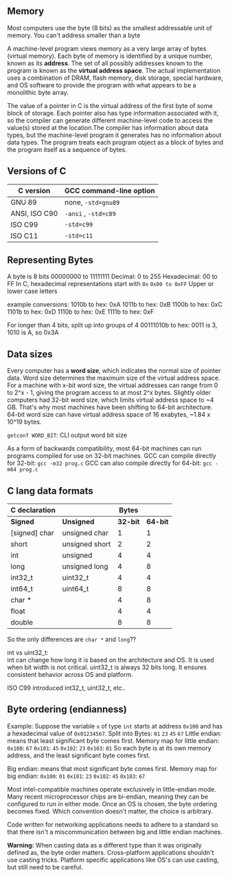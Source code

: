 ## Memory

Most computers use the byte (8 bits) as the smallest addressable unit of memory. You can't address smaller than a byte

A machine-level program views memory as a very large array of bytes (virtual memory). Each byte of memory is identified by a unique number, known as its **address**.
The set of all possibly addresses known to the program is known as the **virtual address space**. The actual implementation uses a combination of DRAM, flash memory, disk storage, special hardware, and OS software to provide the program with what appears to be a monolithic byte array.

The value of a pointer in C is the virtual address of the first byte of some block of storage. Each pointer also has type information associated with it, so the compiler can generate different machine-level code to access the value(s) stored at the location.The compiler has information about data types, but the machine-level program it generates has no information about data types. The program treats each program object as a block of bytes and the program itself as a sequence of bytes.

## Versions of C

| C version | GCC command-line option |
| ---------- | ------------------- |
| GNU 89 | none, `-std=gnu89` |
| ANSI, ISO C90 | `-ansi` , `-std=c89` |
| ISO C99 | `-std=c99` |
| ISO C11 | `-std=c11` |

## Representing Bytes

A byte is 8 bits
00000000 to 11111111
Decimal: 0 to 255
Hexadecimal: 00 to FF
In C, hexadecimal representations start with `0x`
`0x00 to 0xFF`
Upper or lower case letters

example conversions:
1010b to hex: 0xA
1011b to hex: 0xB
1100b to hex: 0xC
1101b to hex: 0xD
1110b to hex: 0xE
1111b to hex: 0xF

For longer than 4 bits, split up into groups of 4
00111010b to hex: 0011 is 3, 1010 is A, so 0x3A

## Data sizes

Every computer has a **word size**, which indicates the normal size of pointer data.
Word size determines the maximum size of the virtual address space.
For a machine with x-bit word size, the virtual addresses can range from 0 to 2^x - 1, giving the program access to at most 2^x bytes.
Slightly older computers had 32-bit word size, which limits virtual address space to ~4 GB. That's why most machines have been shifting to 64-bit architecture.
64-bit word size can have virtual address space of 16 exabytes, ~1.84 x 10^19 bytes.

`getconf WORD_BIT`: CLI output word bit size

As a form of backwards compatibility, most 64-bit machines can run programs compiled for use on 32-bit machines.
GCC can compile directly for 32-bit:
`gcc -m32 prog.c`
GCC can also compile directly for 64-bit:
`gcc -m64 prog.c`

## C lang data formats

| C declaration | | Bytes | |
| ----- | --- | --- | --- |
| **Signed** | **Unsigned** | **32-bit** | **64-bit** |
| [signed] char | unsigned char | 1 | 1 | 
| short | unsigned short | 2 | 2 |
| int | unsigned | 4 | 4 |
| long | unsigned long | 4 | 8 |
| int32_t | uint32_t | 4 | 4 |
| int64_t | uint64_t | 8 | 8 |
| char * | | 4 | 8 |
| float | | 4 | 4 |
| double | | 8 | 8 |

So the only differences are `char *` and `long`??

int vs uint32_t:  
int can change how long it is based on the architecture and OS. It is used when bit width is not critical.
uint32_t is always 32 bits long. It ensures consistent behavior across OS and platform.

ISO C99 introduced int32_t, uint32_t, etc..

## Byte ordering (endianness)

Example:
Suppose the variable `x` of type `int` starts at address `0x100` and has a hexadecimal value of `0x01234567`.
Split into Bytes: `01` `23` `45` `67`
Little endian: means that least significant byte comes first.
Memory map for little endian:
`0x100`: `67`
`0x101`: `45`
`0x102`: `23`
`0x103`: `01`
So each byte is at its own memory address, and the least significant byte comes first.

Big endian: means that most significant byte comes first.
Memory map for big endian:
`0x100`: `01`
`0x101`: `23`
`0x102`: `45`
`0x103`: `67`

Most intel-compatible machines operate exclusively in little-endian mode. Many recent microprocessor chips are bi-endian, meaning they can be configured to run in either mode. Once an OS is chosen, the byte ordering becomes fixed.
Which convention doesn't matter, the choice is arbitrary.  

Code written for networking applications needs to adhere to a standard so that there isn't a miscommunication between big and little endian machines.

**Warning:**
When casting data as a different type than it was originally defined as, the byte order matters. Cross-platform applications shouldn't use casting tricks. Platform specific applications like OS's can use casting, but still need to be careful.




